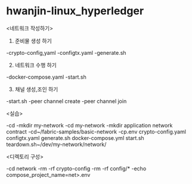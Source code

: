 # hwanjin-linux_hyperledger

  <네트워크 작성하기>


 1. 준비물 생성 하기
 
 -crypto-config,yaml
 -configtx.yaml
 -generate.sh
 

 2. 네트워크 수행 하기
 
 -docker-compose.yaml
 -start.sh
 
 
 3. 채널 생성,조인 하기
 
 -start.sh
 -peer channel create
 -peer channel join
 
   <실습>
   
-cd
-mkdir my-network
-cd my-network
-mkdir application network contract
-cd~/fabric-samples/basic-network
-cp.env crypto-config.yaml configtx.yaml generate.sh
docker-compose.yml start.sh teardown.sh~/dev/my-network/network/

  <디렉토리 구성>
  
-cd network
-rm -rf crypto-config
-rm -rf config/*
-echo compose_project_name=net>.env
 
 
